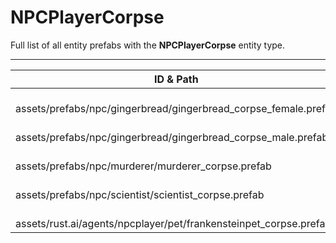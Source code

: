 # NPCPlayerCorpse
Full list of all <Badge type="warning" text="5"/> entity prefabs with the **NPCPlayerCorpse** entity type.

---
| ID & Path |
| --- |
| <Badge type="tip" text="3250554959"/> <br> assets/prefabs/npc/gingerbread/gingerbread_corpse_female.prefab |
| <Badge type="tip" text="3865171876"/> <br> assets/prefabs/npc/gingerbread/gingerbread_corpse_male.prefab |
| <Badge type="tip" text="2400390439"/> <br> assets/prefabs/npc/murderer/murderer_corpse.prefab |
| <Badge type="tip" text="1236143239"/> <br> assets/prefabs/npc/scientist/scientist_corpse.prefab |
| <Badge type="tip" text="3842948583"/> <br> assets/rust.ai/agents/npcplayer/pet/frankensteinpet_corpse.prefab |
